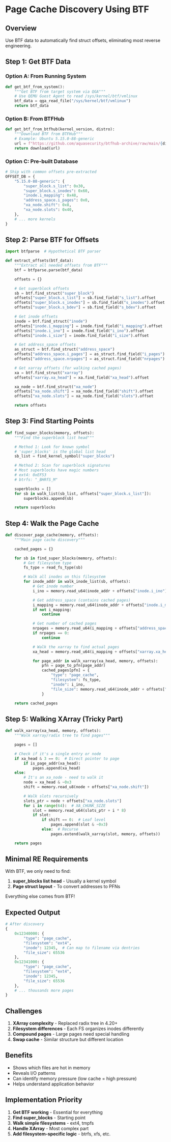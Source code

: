 # Page Cache Discovery Using BTF

## Overview
Use BTF data to automatically find struct offsets, eliminating most reverse engineering.

## Step 1: Get BTF Data

### Option A: From Running System
```python
def get_btf_from_system():
    """Get BTF from target system via QGA"""
    # Use QEMU Guest Agent to read /sys/kernel/btf/vmlinux
    btf_data = qga_read_file("/sys/kernel/btf/vmlinux")
    return btf_data
```

### Option B: From BTFHub
```python
def get_btf_from_btfhub(kernel_version, distro):
    """Download BTF from BTFHub"""
    # Example: Ubuntu 5.15.0-88-generic
    url = f"https://github.com/aquasecurity/btfhub-archive/raw/main/{distro}/{kernel_version}.btf"
    return download(url)
```

### Option C: Pre-built Database
```python
# Ship with common offsets pre-extracted
OFFSET_DB = {
    "5.15.0-88-generic": {
        "super_block.s_list": 0x30,
        "super_block.s_inodes": 0x60,
        "inode.i_mapping": 0x48,
        "address_space.i_pages": 0x0,
        "xa_node.shift": 0x8,
        "xa_node.slots": 0x40,
    },
    # ... more kernels
}
```

## Step 2: Parse BTF for Offsets

```python
import btfparse  # Hypothetical BTF parser

def extract_offsets(btf_data):
    """Extract all needed offsets from BTF"""
    btf = btfparse.parse(btf_data)

    offsets = {}

    # Get superblock offsets
    sb = btf.find_struct("super_block")
    offsets["super_block.s_list"] = sb.find_field("s_list").offset
    offsets["super_block.s_inodes"] = sb.find_field("s_inodes").offset
    offsets["super_block.s_bdev"] = sb.find_field("s_bdev").offset

    # Get inode offsets
    inode = btf.find_struct("inode")
    offsets["inode.i_mapping"] = inode.find_field("i_mapping").offset
    offsets["inode.i_ino"] = inode.find_field("i_ino").offset
    offsets["inode.i_size"] = inode.find_field("i_size").offset

    # Get address_space offsets
    as_struct = btf.find_struct("address_space")
    offsets["address_space.i_pages"] = as_struct.find_field("i_pages").offset
    offsets["address_space.nrpages"] = as_struct.find_field("nrpages").offset

    # Get xarray offsets (for walking cached pages)
    xa = btf.find_struct("xarray")
    offsets["xarray.xa_head"] = xa.find_field("xa_head").offset

    xa_node = btf.find_struct("xa_node")
    offsets["xa_node.shift"] = xa_node.find_field("shift").offset
    offsets["xa_node.slots"] = xa_node.find_field("slots").offset

    return offsets
```

## Step 3: Find Starting Points

```python
def find_super_blocks(memory, offsets):
    """Find the superblock list head"""

    # Method 1: Look for known symbol
    # 'super_blocks' is the global list head
    sb_list = find_kernel_symbol("super_blocks")

    # Method 2: Scan for superblock signatures
    # Most superblocks have magic numbers
    # ext4: 0xEF53
    # btrfs: "_BHRfS_M"

    superblocks = []
    for sb in walk_list(sb_list, offsets["super_block.s_list"]):
        superblocks.append(sb)

    return superblocks
```

## Step 4: Walk the Page Cache

```python
def discover_page_cache(memory, offsets):
    """Main page cache discovery"""

    cached_pages = {}

    for sb in find_super_blocks(memory, offsets):
        # Get filesystem type
        fs_type = read_fs_type(sb)

        # Walk all inodes on this filesystem
        for inode_addr in walk_inode_list(sb, offsets):
            # Get inode number
            i_ino = memory.read_u64(inode_addr + offsets["inode.i_ino"])

            # Get address_space (contains cached pages)
            i_mapping = memory.read_u64(inode_addr + offsets["inode.i_mapping"])
            if not i_mapping:
                continue

            # Get number of cached pages
            nrpages = memory.read_u64(i_mapping + offsets["address_space.nrpages"])
            if nrpages == 0:
                continue

            # Walk the xarray to find actual pages
            xa_head = memory.read_u64(i_mapping + offsets["xarray.xa_head"])

            for page_addr in walk_xarray(xa_head, memory, offsets):
                pfn = page_to_pfn(page_addr)
                cached_pages[pfn] = {
                    "type": "page_cache",
                    "filesystem": fs_type,
                    "inode": i_ino,
                    "file_size": memory.read_u64(inode_addr + offsets["inode.i_size"])
                }

    return cached_pages
```

## Step 5: Walking XArray (Tricky Part)

```python
def walk_xarray(xa_head, memory, offsets):
    """Walk xarray/radix tree to find pages"""

    pages = []

    # Check if it's a single entry or node
    if xa_head & 3 == 0:  # Direct pointer to page
        if is_page_addr(xa_head):
            pages.append(xa_head)
    else:
        # It's an xa_node - need to walk it
        node = xa_head & ~0x3
        shift = memory.read_u8(node + offsets["xa_node.shift"])

        # Walk slots recursively
        slots_ptr = node + offsets["xa_node.slots"]
        for i in range(64):  # XA_CHUNK_SIZE
            slot = memory.read_u64(slots_ptr + i * 8)
            if slot:
                if shift == 0:  # Leaf level
                    pages.append(slot & ~0x3)
                else:  # Recurse
                    pages.extend(walk_xarray(slot, memory, offsets))

    return pages
```

## Minimal RE Requirements

With BTF, we only need to find:
1. **super_blocks list head** - Usually a kernel symbol
2. **Page struct layout** - To convert addresses to PFNs

Everything else comes from BTF!

## Expected Output

```python
# After discovery
{
    0x12340000: {
        "type": "page_cache",
        "filesystem": "ext4",
        "inode": 12345,  # Can map to filename via dentries
        "file_size": 65536
    },
    0x12341000: {
        "type": "page_cache",
        "filesystem": "ext4",
        "inode": 12345,
        "file_size": 65536
    },
    # ... thousands more pages
}
```

## Challenges

1. **XArray complexity** - Replaced radix tree in 4.20+
2. **Filesystem differences** - Each FS organizes inodes differently
3. **Compound pages** - Large pages need special handling
4. **Swap cache** - Similar structure but different location

## Benefits

- Shows which files are hot in memory
- Reveals I/O patterns
- Can identify memory pressure (low cache = high pressure)
- Helps understand application behavior

## Implementation Priority

1. **Get BTF working** - Essential for everything
2. **Find super_blocks** - Starting point
3. **Walk simple filesystems** - ext4, tmpfs
4. **Handle XArray** - Most complex part
5. **Add filesystem-specific logic** - btrfs, xfs, etc.